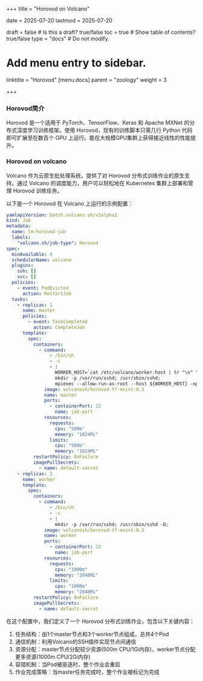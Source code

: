 +++
title =  "Horovod on Volcano"

date = 2025-07-20
lastmod = 2025-07-20

draft = false  # Is this a draft? true/false
toc = true  # Show table of contents? true/false
type = "docs"  # Do not modify.

# Add menu entry to sidebar.
linktitle = "Horovod"
[menu.docs]
  parent = "zoology"
  weight = 3

+++



### Horovod简介

Horovod 是一个适用于 PyTorch、TensorFlow、Keras 和 Apache MXNet 的分布式深度学习训练框架。使用 Horovod，现有的训练脚本只需几行 Python 代码即可扩展至在数百个 GPU 上运行。能在大规模GPU集群上获得接近线性的性能提升。

### Horovod on volcano

Volcano 作为云原生批处理系统，提供了对 Horovod 分布式训练作业的原生支持。通过 Volcano 的调度能力，用户可以轻松地在 Kubernetes 集群上部署和管理 Horovod 训练任务。

以下是一个 Horovod 在 Volcano 上运行的示例配置：

```yaml
yamlapiVersion: batch.volcano.sh/v1alpha1
kind: Job
metadata:
  name: lm-horovod-job
  labels:
    "volcano.sh/job-type": Horovod
spec:
  minAvailable: 4
  schedulerName: volcano
  plugins:
    ssh: []
    svc: []
  policies:
    - event: PodEvicted
      action: RestartJob
  tasks:
    - replicas: 1
      name: master
      policies:
        - event: TaskCompleted
          action: CompleteJob
      template:
        spec:
          containers:
            - command:
                - /bin/sh
                - -c
                - |
                  WORKER_HOST=`cat /etc/volcano/worker.host | tr "\n" ","`;
                  mkdir -p /var/run/sshd; /usr/sbin/sshd;
                  mpiexec --allow-run-as-root --host ${WORKER_HOST} -np 3 python tensorflow_mnist_lm.py;
              image: volcanosh/horovod-tf-mnist:0.5
              name: master
              ports:
                - containerPort: 22
                  name: job-port
              resources:
                requests:
                  cpu: "500m"
                  memory: "1024Mi"
                limits:
                  cpu: "500m"
                  memory: "1024Mi"
          restartPolicy: OnFailure
          imagePullSecrets:
            - name: default-secret
    - replicas: 3
      name: worker
      template:
        spec:
          containers:
            - command:
                - /bin/sh
                - -c
                - |
                  mkdir -p /var/run/sshd; /usr/sbin/sshd -D;
              image: volcanosh/horovod-tf-mnist:0.5
              name: worker
              ports:
                - containerPort: 22
                  name: job-port
              resources:
                requests:
                  cpu: "1000m"
                  memory: "2048Mi"
                limits:
                  cpu: "1000m"
                  memory: "2048Mi"
          restartPolicy: OnFailure
          imagePullSecrets:
            - name: default-secret
```

在这个配置中，我们定义了一个 Horovod 分布式训练作业，包含以下关键内容：

1. 任务结构：由1个master节点和3个worker节点组成，总共4个Pod
2. 通信机制：利用Volcano的SSH插件实现节点间通信
3. 资源分配：master节点分配较少资源(500m CPU/1Gi内存)，worker节点分配更多资源(1000m CPU/2Gi内存)
4. 容错机制：当Pod被驱逐时，整个作业会重启
5. 作业完成策略：当master任务完成时，整个作业被标记为完成
